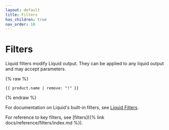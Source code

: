```yaml
---
layout: default
title: Filters
has_children: true
nav_order: 10
---
```


# Filters

Liquid filters modify Liquid output. They can be applied to any liquid output and may accept parameters.

{% raw %}
```liquid
{{ product.name | remove: "!" }}
```
{% endraw %}


For documentation on Liquid's built-in filters, see [Liquid Filters](https://shopify.github.io/liquid/basics/introduction/#filters).

For reference to key filters, see [filters]({% link docs/reference/filters/index.md %}).
